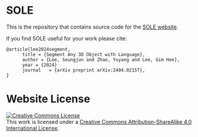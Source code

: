 # SOLE

This is the repository that contains source code for the [SOLE website](https://CVRP-SOLE.github.io).

If you find SOLE useful for your work please cite:
```
@article{lee2024segment,
      title = {Segment Any 3D Object with Language}, 
      author = {Lee, Seungjun and Zhao, Yuyang and Lee, Gim Hee},
      year = {2024}
      journal   = {arXiv preprint arXiv:2404.02157},
}
```

# Website License
<a rel="license" href="http://creativecommons.org/licenses/by-sa/4.0/"><img alt="Creative Commons License" style="border-width:0" src="https://i.creativecommons.org/l/by-sa/4.0/88x31.png" /></a><br />This work is licensed under a <a rel="license" href="http://creativecommons.org/licenses/by-sa/4.0/">Creative Commons Attribution-ShareAlike 4.0 International License</a>.
